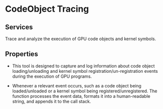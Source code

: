 # CodeObject Tracing

## Services

Trace and analyze the execution of GPU code objects and kernel symbols.

## Properties

- This tool is designed to capture and log information about code object loading/unloading and kernel symbol registration/un-registration events during the execution of GPU programs.

- Whenever a relevant event occurs, such as a code object being loaded/unloaded or a kernel symbol being registered/unregistered. The function processes the event data, formats it into a human-readable string, and appends it to the call stack.
